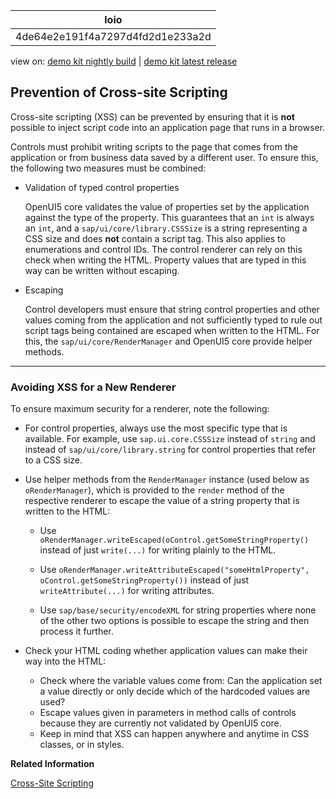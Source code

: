 <!-- loio4de64e2e191f4a7297d4fd2d1e233a2d -->

| loio |
| -----|
| 4de64e2e191f4a7297d4fd2d1e233a2d |

<div id="loio">

view on: [demo kit nightly build](https://openui5nightly.hana.ondemand.com/#/topic/4de64e2e191f4a7297d4fd2d1e233a2d) | [demo kit latest release](https://openui5.hana.ondemand.com/#/topic/4de64e2e191f4a7297d4fd2d1e233a2d)</div>

## Prevention of Cross-site Scripting

Cross-site scripting \(XSS\) can be prevented by ensuring that it is **not** possible to inject script code into an application page that runs in a browser.

Controls must prohibit writing scripts to the page that comes from the application or from business data saved by a different user. To ensure this, the following two measures must be combined:

-   Validation of typed control properties

    OpenUI5 core validates the value of properties set by the application against the type of the property. This guarantees that an `int` is always an `int`, and a `sap/ui/core/library.CSSSize` is a string representing a CSS size and does **not** contain a script tag. This also applies to enumerations and control IDs. The control renderer can rely on this check when writing the HTML. Property values that are typed in this way can be written without escaping.

-   Escaping

    Control developers must ensure that string control properties and other values coming from the application and not sufficiently typed to rule out script tags being contained are escaped when written to the HTML. For this, the `sap/ui/core/RenderManager` and OpenUI5 core provide helper methods.


***

### Avoiding XSS for a New Renderer

To ensure maximum security for a renderer, note the following:

-   For control properties, always use the most specific type that is available. For example, use `sap.ui.core.CSSSize` instead of `string` and instead of `sap/ui/core/library.string` for control properties that refer to a CSS size.

-   Use helper methods from the `RenderManager` instance \(used below as `oRenderManager`\), which is provided to the `render` method of the respective renderer to escape the value of a string property that is written to the HTML:

    -   Use `oRenderManager.writeEscaped(oControl.getSomeStringProperty()` instead of just `write(...)` for writing plainly to the HTML.

    -   Use `oRenderManager.writeAttributeEscaped("someHtmlProperty", oControl.getSomeStringProperty())` instead of just `writeAttribute(...)` for writing attributes.

    -   Use `sap/base/security/encodeXML` for string properties where none of the other two options is possible to escape the string and then process it further.


-   Check your HTML coding whether application values can make their way into the HTML:

    -   Check where the variable values come from: Can the application set a value directly or only decide which of the hardcoded values are used?
    -   Escape values given in parameters in method calls of controls because they are currently not validated by OpenUI5 core.
    -   Keep in mind that XSS can happen anywhere and anytime in CSS classes, or in styles.


**Related Information**  


[Cross-Site Scripting](Cross-Site_Scripting_91f0bd3.md "Cross-site scripting (XSS) is a widely known vulnerability most web sites have. This page does not provide general information about cross-site scripting but focuses on what you as an application developer using OpenUI5 can do to avoid these security issues.")


